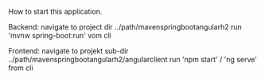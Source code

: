 How to start this application.

Backend:
navigate to project dir ../path/mavenspringbootangularh2
run 'mvnw spring-boot:run' vom cli

Frontend: 
navigate to projekt sub-dir ../path/mavenspringbootangularh2/angularclient
run 'npm start' / 'ng serve' from cli